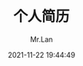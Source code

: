 ---
title: 个人简历
date: 2021-11-22 19:44:49
author: 'Mr.Lan'
leftSidebar: false
keys:
    - D4BD6BC618886C32108AC3009B70A821
publish: false
---